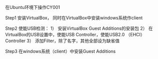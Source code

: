 在Ubuntu环境下操作CY001

Step1 安装VirtualBox， 同时在VirtualBox中安装windows系统作client

Step2 使能USB检测：
1） 安装VirtualBox Guest Additions的安装包
2） 在VirtualBox的USB设置中，使能USB Controller，使能USB2.0 （EHCI）Controller
3） 添加Filter，除了名字，其他全部设为缺省值

Step3 在windows系统（client）中安装Guest Additions